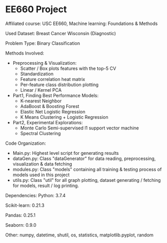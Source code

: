 # EE660 Project
Affiliated course: USC EE660, Machine learning: Foundations & Methods

Used Dataset: Breast Cancer Wisconsin (Diagnostic)

Problem Type: Binary Classification

Methods Involved:
  - Preprocessing & Visualization:
    - Scatter / Box plots features with the top-5 CV
    - Standardization
    - Feature correlation heat matrix
    - Per-feature class distribution plotting
    - Linear / Kernel PCA
  - Part1, Finding Best Performance Models:
    - K-nearest Neighbor
    - AdaBoost & Boosting Forest
    - Elastic Net Logistic Regression
    - K Means Clustering + Logistic Regression
  - Part2, Experimental Explorations:
    - Monte Carlo Semi-supervised l1 support vector machine
    - Spectral Clustering

Code Organization:
  - Main.py:      Highest level script for generating results
  - dataGen.py:   Class "dataGenerator" for data reading, preprocessing, visualization & data fetching
  - modules.py:   Class "models" containing all training & testing process of models used in this project
  - utils.py:     Class "util" for all graph plotting, dataset generating / fetching for models, result / log printing.

Dependencies:
  Python:         3.7.4
  
  Scikit-learn:   0.21.3
  
  Pandas:         0.25.1
  
  Seaborn:        0.9.0
  
  Other:          numpy, datetime, shutil, os, statistics, matplotlib.pyplot, random
